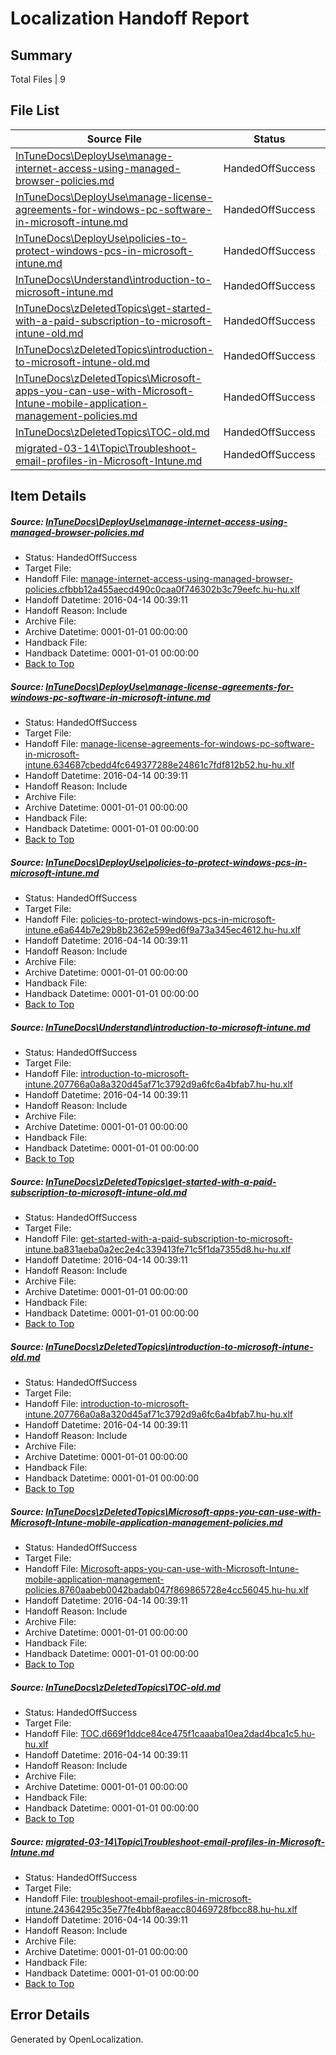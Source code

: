 # <a name='report-top'></a> Localization Handoff Report

## Summary
 Total Files | 9

## File List
 Source File | Status | Details 
 ----------- | ------ | ------- 
 [InTuneDocs\DeployUse\manage-internet-access-using-managed-browser-policies.md](https://github.com/Microsoft/IntuneDocs-pr/blob/f6758f477884c059d96faab634f57d215069c2e4/InTuneDocs/DeployUse/manage-internet-access-using-managed-browser-policies.md) | HandedOffSuccess | [Details](#66f88116f674fc6669cdad7027ac08c9dff672d985)
 [InTuneDocs\DeployUse\manage-license-agreements-for-windows-pc-software-in-microsoft-intune.md](https://github.com/Microsoft/IntuneDocs-pr/blob/f0cf80cb102d3b7fb255c86bc6c6f69759ab57ac/InTuneDocs/DeployUse/manage-license-agreements-for-windows-pc-software-in-microsoft-intune.md) | HandedOffSuccess | [Details](#3de7ad1f380d8307993efaac7b688b90be0cd62587)
 [InTuneDocs\DeployUse\policies-to-protect-windows-pcs-in-microsoft-intune.md](https://github.com/Microsoft/IntuneDocs-pr/blob/f0cf80cb102d3b7fb255c86bc6c6f69759ab57ac/InTuneDocs/DeployUse/policies-to-protect-windows-pcs-in-microsoft-intune.md) | HandedOffSuccess | [Details](#c704c92daae7d5fce7476b5845a7c5aefb0de9d9248)
 [InTuneDocs\Understand\introduction-to-microsoft-intune.md](https://github.com/Microsoft/IntuneDocs-pr/blob/f0cf80cb102d3b7fb255c86bc6c6f69759ab57ac/InTuneDocs/Understand/introduction-to-microsoft-intune.md) | HandedOffSuccess | [Details](#0a20d91cfe8d12c0199168a35b6053b4318251ff1188)
 [InTuneDocs\zDeletedTopics\get-started-with-a-paid-subscription-to-microsoft-intune-old.md](https://github.com/Microsoft/IntuneDocs-pr/blob/f0cf80cb102d3b7fb255c86bc6c6f69759ab57ac/InTuneDocs/zDeletedTopics/get-started-with-a-paid-subscription-to-microsoft-intune-old.md) | HandedOffSuccess | [Details](#1f70c7f8f2a8405f752706db5e7969fbce0ca03e1405)
 [InTuneDocs\zDeletedTopics\introduction-to-microsoft-intune-old.md](https://github.com/Microsoft/IntuneDocs-pr/blob/f0cf80cb102d3b7fb255c86bc6c6f69759ab57ac/InTuneDocs/zDeletedTopics/introduction-to-microsoft-intune-old.md) | HandedOffSuccess | [Details](#3b9c00857551480257905fe0215aeb25b30506f21426)
 [InTuneDocs\zDeletedTopics\Microsoft-apps-you-can-use-with-Microsoft-Intune-mobile-application-management-policies.md](https://github.com/Microsoft/IntuneDocs-pr/blob/f0cf80cb102d3b7fb255c86bc6c6f69759ab57ac/InTuneDocs/zDeletedTopics/Microsoft-apps-you-can-use-with-Microsoft-Intune-mobile-application-management-policies.md) | HandedOffSuccess | [Details](#e57d7ff081d5c158c767acc3b41471592c41358c1498)
 [InTuneDocs\zDeletedTopics\TOC-old.md](https://github.com/Microsoft/IntuneDocs-pr/blob/f0cf80cb102d3b7fb255c86bc6c6f69759ab57ac/InTuneDocs/zDeletedTopics/TOC-old.md) | HandedOffSuccess | [Details](#eb1b700cbd4694c83e957de96d65bfc369cd2f1b1558)
 [migrated-03-14\Topic\Troubleshoot-email-profiles-in-Microsoft-Intune.md](https://github.com/Microsoft/IntuneDocs-pr/blob/f0cf80cb102d3b7fb255c86bc6c6f69759ab57ac/migrated-03-14/Topic/Troubleshoot-email-profiles-in-Microsoft-Intune.md) | HandedOffSuccess | [Details](#f736dd44bed11a4f963cca4a54739cb44ff5bc232223)

## Item Details
##### <a name='66f88116f674fc6669cdad7027ac08c9dff672d985'></a> Source: [InTuneDocs\DeployUse\manage-internet-access-using-managed-browser-policies.md](https://github.com/Microsoft/IntuneDocs-pr/blob/f6758f477884c059d96faab634f57d215069c2e4/InTuneDocs/DeployUse/manage-internet-access-using-managed-browser-policies.md)
* Status: HandedOffSuccess
* Target File: 
* Handoff File: [manage-internet-access-using-managed-browser-policies.cfbbb12a455aecd490c0caa0f746302b3c79eefc.hu-hu.xlf](https://github.com/Microsoft/EM.handoff/blob/59b855bfa3f226171f84bbba646bd0bccb9786c1/ol-handoff/Microsoft/IntuneDocs-pr.hu-hu/master/manage-internet-access-using-managed-browser-policies.cfbbb12a455aecd490c0caa0f746302b3c79eefc.hu-hu.xlf)
* Handoff Datetime: 2016-04-14 00:39:11
* Handoff Reason: Include
* Archive File: 
* Archive Datetime: 0001-01-01 00:00:00
* Handback File: 
* Handback Datetime: 0001-01-01 00:00:00
* [Back to Top](#report-top)

##### <a name='3de7ad1f380d8307993efaac7b688b90be0cd62587'></a> Source: [InTuneDocs\DeployUse\manage-license-agreements-for-windows-pc-software-in-microsoft-intune.md](https://github.com/Microsoft/IntuneDocs-pr/blob/f0cf80cb102d3b7fb255c86bc6c6f69759ab57ac/InTuneDocs/DeployUse/manage-license-agreements-for-windows-pc-software-in-microsoft-intune.md)
* Status: HandedOffSuccess
* Target File: 
* Handoff File: [manage-license-agreements-for-windows-pc-software-in-microsoft-intune.634687cbedd4fc649377288e24861c7fdf812b52.hu-hu.xlf](https://github.com/Microsoft/EM.handoff/blob/59b855bfa3f226171f84bbba646bd0bccb9786c1/ol-handoff/Microsoft/IntuneDocs-pr.hu-hu/master/manage-license-agreements-for-windows-pc-software-in-microsoft-intune.634687cbedd4fc649377288e24861c7fdf812b52.hu-hu.xlf)
* Handoff Datetime: 2016-04-14 00:39:11
* Handoff Reason: Include
* Archive File: 
* Archive Datetime: 0001-01-01 00:00:00
* Handback File: 
* Handback Datetime: 0001-01-01 00:00:00
* [Back to Top](#report-top)

##### <a name='c704c92daae7d5fce7476b5845a7c5aefb0de9d9248'></a> Source: [InTuneDocs\DeployUse\policies-to-protect-windows-pcs-in-microsoft-intune.md](https://github.com/Microsoft/IntuneDocs-pr/blob/f0cf80cb102d3b7fb255c86bc6c6f69759ab57ac/InTuneDocs/DeployUse/policies-to-protect-windows-pcs-in-microsoft-intune.md)
* Status: HandedOffSuccess
* Target File: 
* Handoff File: [policies-to-protect-windows-pcs-in-microsoft-intune.e6a644b7e29b8b2362e599ed6f9a73a345ec4612.hu-hu.xlf](https://github.com/Microsoft/EM.handoff/blob/59b855bfa3f226171f84bbba646bd0bccb9786c1/ol-handoff/Microsoft/IntuneDocs-pr.hu-hu/master/policies-to-protect-windows-pcs-in-microsoft-intune.e6a644b7e29b8b2362e599ed6f9a73a345ec4612.hu-hu.xlf)
* Handoff Datetime: 2016-04-14 00:39:11
* Handoff Reason: Include
* Archive File: 
* Archive Datetime: 0001-01-01 00:00:00
* Handback File: 
* Handback Datetime: 0001-01-01 00:00:00
* [Back to Top](#report-top)

##### <a name='0a20d91cfe8d12c0199168a35b6053b4318251ff1188'></a> Source: [InTuneDocs\Understand\introduction-to-microsoft-intune.md](https://github.com/Microsoft/IntuneDocs-pr/blob/f0cf80cb102d3b7fb255c86bc6c6f69759ab57ac/InTuneDocs/Understand/introduction-to-microsoft-intune.md)
* Status: HandedOffSuccess
* Target File: 
* Handoff File: [introduction-to-microsoft-intune.207766a0a8a320d45af71c3792d9a6fc6a4bfab7.hu-hu.xlf](https://github.com/Microsoft/EM.handoff/blob/59b855bfa3f226171f84bbba646bd0bccb9786c1/ol-handoff/Microsoft/IntuneDocs-pr.hu-hu/master/introduction-to-microsoft-intune.207766a0a8a320d45af71c3792d9a6fc6a4bfab7.hu-hu.xlf)
* Handoff Datetime: 2016-04-14 00:39:11
* Handoff Reason: Include
* Archive File: 
* Archive Datetime: 0001-01-01 00:00:00
* Handback File: 
* Handback Datetime: 0001-01-01 00:00:00
* [Back to Top](#report-top)

##### <a name='1f70c7f8f2a8405f752706db5e7969fbce0ca03e1405'></a> Source: [InTuneDocs\zDeletedTopics\get-started-with-a-paid-subscription-to-microsoft-intune-old.md](https://github.com/Microsoft/IntuneDocs-pr/blob/f0cf80cb102d3b7fb255c86bc6c6f69759ab57ac/InTuneDocs/zDeletedTopics/get-started-with-a-paid-subscription-to-microsoft-intune-old.md)
* Status: HandedOffSuccess
* Target File: 
* Handoff File: [get-started-with-a-paid-subscription-to-microsoft-intune.ba831aeba0a2ec2e4c339413fe71c5f1da7355d8.hu-hu.xlf](https://github.com/Microsoft/EM.handoff/blob/59b855bfa3f226171f84bbba646bd0bccb9786c1/ol-handoff/Microsoft/IntuneDocs-pr.hu-hu/master/get-started-with-a-paid-subscription-to-microsoft-intune.ba831aeba0a2ec2e4c339413fe71c5f1da7355d8.hu-hu.xlf)
* Handoff Datetime: 2016-04-14 00:39:11
* Handoff Reason: Include
* Archive File: 
* Archive Datetime: 0001-01-01 00:00:00
* Handback File: 
* Handback Datetime: 0001-01-01 00:00:00
* [Back to Top](#report-top)

##### <a name='3b9c00857551480257905fe0215aeb25b30506f21426'></a> Source: [InTuneDocs\zDeletedTopics\introduction-to-microsoft-intune-old.md](https://github.com/Microsoft/IntuneDocs-pr/blob/f0cf80cb102d3b7fb255c86bc6c6f69759ab57ac/InTuneDocs/zDeletedTopics/introduction-to-microsoft-intune-old.md)
* Status: HandedOffSuccess
* Target File: 
* Handoff File: [introduction-to-microsoft-intune.207766a0a8a320d45af71c3792d9a6fc6a4bfab7.hu-hu.xlf](https://github.com/Microsoft/EM.handoff/blob/59b855bfa3f226171f84bbba646bd0bccb9786c1/ol-handoff/Microsoft/IntuneDocs-pr.hu-hu/master/introduction-to-microsoft-intune.207766a0a8a320d45af71c3792d9a6fc6a4bfab7.hu-hu.xlf)
* Handoff Datetime: 2016-04-14 00:39:11
* Handoff Reason: Include
* Archive File: 
* Archive Datetime: 0001-01-01 00:00:00
* Handback File: 
* Handback Datetime: 0001-01-01 00:00:00
* [Back to Top](#report-top)

##### <a name='e57d7ff081d5c158c767acc3b41471592c41358c1498'></a> Source: [InTuneDocs\zDeletedTopics\Microsoft-apps-you-can-use-with-Microsoft-Intune-mobile-application-management-policies.md](https://github.com/Microsoft/IntuneDocs-pr/blob/f0cf80cb102d3b7fb255c86bc6c6f69759ab57ac/InTuneDocs/zDeletedTopics/Microsoft-apps-you-can-use-with-Microsoft-Intune-mobile-application-management-policies.md)
* Status: HandedOffSuccess
* Target File: 
* Handoff File: [Microsoft-apps-you-can-use-with-Microsoft-Intune-mobile-application-management-policies.8760aabeb0042badab047f869865728e4cc56045.hu-hu.xlf](https://github.com/Microsoft/EM.handoff/blob/59b855bfa3f226171f84bbba646bd0bccb9786c1/ol-handoff/Microsoft/IntuneDocs-pr.hu-hu/master/Microsoft-apps-you-can-use-with-Microsoft-Intune-mobile-application-management-policies.8760aabeb0042badab047f869865728e4cc56045.hu-hu.xlf)
* Handoff Datetime: 2016-04-14 00:39:11
* Handoff Reason: Include
* Archive File: 
* Archive Datetime: 0001-01-01 00:00:00
* Handback File: 
* Handback Datetime: 0001-01-01 00:00:00
* [Back to Top](#report-top)

##### <a name='eb1b700cbd4694c83e957de96d65bfc369cd2f1b1558'></a> Source: [InTuneDocs\zDeletedTopics\TOC-old.md](https://github.com/Microsoft/IntuneDocs-pr/blob/f0cf80cb102d3b7fb255c86bc6c6f69759ab57ac/InTuneDocs/zDeletedTopics/TOC-old.md)
* Status: HandedOffSuccess
* Target File: 
* Handoff File: [TOC.d669f1ddce84ce475f1caaaba10ea2dad4bca1c5.hu-hu.xlf](https://github.com/Microsoft/EM.handoff/blob/59b855bfa3f226171f84bbba646bd0bccb9786c1/ol-handoff/Microsoft/IntuneDocs-pr.hu-hu/master/TOC.d669f1ddce84ce475f1caaaba10ea2dad4bca1c5.hu-hu.xlf)
* Handoff Datetime: 2016-04-14 00:39:11
* Handoff Reason: Include
* Archive File: 
* Archive Datetime: 0001-01-01 00:00:00
* Handback File: 
* Handback Datetime: 0001-01-01 00:00:00
* [Back to Top](#report-top)

##### <a name='f736dd44bed11a4f963cca4a54739cb44ff5bc232223'></a> Source: [migrated-03-14\Topic\Troubleshoot-email-profiles-in-Microsoft-Intune.md](https://github.com/Microsoft/IntuneDocs-pr/blob/f0cf80cb102d3b7fb255c86bc6c6f69759ab57ac/migrated-03-14/Topic/Troubleshoot-email-profiles-in-Microsoft-Intune.md)
* Status: HandedOffSuccess
* Target File: 
* Handoff File: [troubleshoot-email-profiles-in-microsoft-intune.24364295c35e77fe4bbf8aeacc80469728fbcc88.hu-hu.xlf](https://github.com/Microsoft/EM.handoff/blob/59b855bfa3f226171f84bbba646bd0bccb9786c1/ol-handoff/Microsoft/IntuneDocs-pr.hu-hu/master/troubleshoot-email-profiles-in-microsoft-intune.24364295c35e77fe4bbf8aeacc80469728fbcc88.hu-hu.xlf)
* Handoff Datetime: 2016-04-14 00:39:11
* Handoff Reason: Include
* Archive File: 
* Archive Datetime: 0001-01-01 00:00:00
* Handback File: 
* Handback Datetime: 0001-01-01 00:00:00
* [Back to Top](#report-top)


## Error Details

Generated by OpenLocalization.
